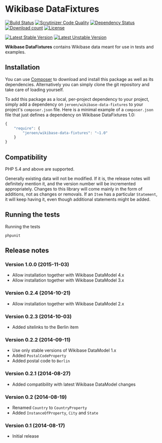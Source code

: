 # Wikibase DataFixtures

[![Build Status](https://secure.travis-ci.org/JeroenDeDauw/WikibaseDataFixtures.png?branch=master)](http://travis-ci.org/JeroenDeDauw/WikibaseDataFixtures)
[![Scrutinizer Code Quality](https://scrutinizer-ci.com/g/JeroenDeDauw/WikibaseDataFixtures/badges/quality-score.png?b=master)](https://scrutinizer-ci.com/g/JeroenDeDauw/WikibaseDataFixtures/?branch=master)
[![Dependency Status](https://www.versioneye.com/php/jeroen:wikibase-data-fixtures/badge.png)](https://www.versioneye.com/php/jeroen:wikibase-data-fixtures)
[![Download count](https://poser.pugx.org/jeroen/wikibase-data-fixtures/d/total.png)](https://packagist.org/packages/jeroen/wikibase-data-fixtures)
[![License](https://poser.pugx.org/jeroen/wikibase-data-fixtures/license.svg)](https://packagist.org/packages/jeroen/wikibase-data-fixtures)

[![Latest Stable Version](https://poser.pugx.org/jeroen/wikibase-data-fixtures/version.png)](https://packagist.org/packages/jeroen/wikibase-data-fixtures)
[![Latest Unstable Version](https://poser.pugx.org/jeroen/wikibase-data-fixtures/v/unstable.svg)](//packagist.org/packages/jeroen/wikibase-data-fixtures)

**Wikibase DataFixtures** contains Wikibase data meant for use in tests and examples.

## Installation

You can use [Composer](http://getcomposer.org/) to download and install
this package as well as its dependencies. Alternatively you can simply clone
the git repository and take care of loading yourself.

To add this package as a local, per-project dependency to your project, simply add a
dependency on `jeroen/wikibase-data-fixtures` to your project's `composer.json` file.
Here is a minimal example of a `composer.json` file that just defines a dependency on
Wikibase DataFixtures 1.0:

```js
{
    "require": {
        "jeroen/wikibase-data-fixtures": "~1.0"
    }
}
```

## Compatibility

PHP 5.4 and above are supported.

Generally existing data will not be modified. If it is, the release notes will definitely mention
it, and the version number will be incremented appropriately. Changes to this library will come
mainly in the form of additions, not as changes or removals. If an `Item` has a particular
`Statement`, it will keep having it, even though additional statements might be added.

## Running the tests

Running the tests

    phpunit

## Release notes

### Version 1.0.0 (2015-11-03)

* Allow installation together with Wikibase DataModel 4.x
* Allow installation together with Wikibase DataModel 3.x

### Version 0.2.4 (2014-10-21)

* Allow installation together with Wikibase DataModel 2.x

### Version 0.2.3 (2014-10-03)

* Added sitelinks to the Berlin item

### Version 0.2.2 (2014-09-11)

* Use only stable versions of Wikibase DataModel 1.x
* Added `PostalCodeProperty`
* Added postal code to `Berlin`

### Version 0.2.1 (2014-08-27)

* Added compatibility with latest Wikibase DataModel changes

### Version 0.2 (2014-08-19)

* Renamed `Country` to `CountryProperty`
* Added `InstanceOfProperty`, `City` and `State`

### Version 0.1 (2014-08-17)

* Initial release
